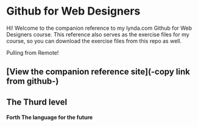 Github for Web Designers
========================

Hi! Welcome to the companion reference to my lynda.com Github for Web Designers course. This reference also serves as the exercise files for my course, so you can download the exercise files from this repo as well.

Pulling from Remote!

## [View the companion reference site](-copy link from github-)
## The Thurd level
#### Forth The language for the future
